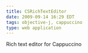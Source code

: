 ```yaml
---
title: CSRichTextEditor
date: 2009-09-14 16:29 EDT
tags: objective-j, cappuccino
type: web application
---
```


Rich text editor for Cappuccino
